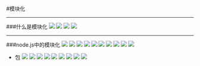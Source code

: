 #模块化

---
###什么是模块化
![](images/mod0.png)
![](images/mod1.png)
![](images/mod2.png)
![](images/mod3.png)

---
###node.js中的模块化
![](images/mod4.png)
![](images/mod5.png)
![](images/mod6.png)
![](images/mod7.png)
![](images/mod8.png)
![](images/mod9.png)
![](images/mod10.png)
![](images/mod11.png)
![](images/mod12.png)
![](images/mod13.png)

- 包
![](images/mod14.png)
![](images/mod15.png)
![](images/mod16.png)
![](images/mod17.png)
![](images/mod18.png)
![](images/mod19.png)
![](images/mod20.png)
![](images/mod21.png)
![](images/mod22.png)

